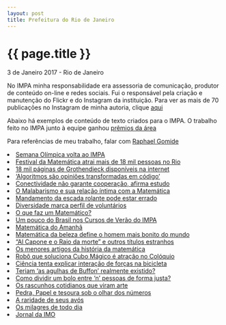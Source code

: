 ```yaml
---
layout: post
title: Prefeitura do Rio de Janeiro
---
```


{{ page.title }}
================

<p class="meta">3 de Janeiro 2017 - Rio de Janeiro</p>

No IMPA minha responsabilidade era assessoria de comunicação, produtor de conteúdo on-line e redes sociais. Fui o responsável pela criação e manutenção do Flickr e do Instagram da instituição. Para ver as mais de 70 publicações no Instagram de minha autoria, clique [aqui](https://www.instagram.com/explore/tags/lc_impa/?hl=pt-br)

Abaixo há exemplos de conteúdo de texto criados para o IMPA. O trabalho feito no IMPA junto à equipe ganhou [prêmios da área](http://corcovadoestrategica.com.br/#quem-somos)

Para referências de meu trabalho, falar com [Raphael Gomide](http://corcovadoestrategica.com.br/equipe/raphael-gomide/) 


<li><a href="https://web.archive.org/web/20180825043152/https%3A%2F%2Fimpa.br%2Fpage-noticias%2Fsemana-olimpica-volta-ao-impa%2F">Semana Olímpica volta ao IMPA</a></li>
<li><a href="https://web.archive.org/web/20180825043158/https%3A%2F%2Fimpa.br%2Fpage-noticias%2Ffestival-da-matematica-atrai-mais-de-16-mil-pessoas-no-rio%2F">Festival da Matemática atrai mais de 18 mil pessoas no Rio</a></li>
<li><a href="https://web.archive.org/web/20180825043405/https%3A%2F%2Fimpa.br%2Fpage-noticias%2F18-mil-paginas-de-grothendieck-disponiveis-na-internet%2F">18 mil páginas de Grothendieck disponíveis na internet</a></li>
<li><a href="https://web.archive.org/web/20180825043451/https%3A%2F%2Fimpa.br%2Fpage-noticias%2Falgoritmos-sao-opinioes-transformadas-em-codigo%2F">‘Algoritmos são opiniões transformadas em código’</a></li>
<li><a href="https://web.archive.org/web/20180825043144/https%3A%2F%2Fimpa.br%2Fpage-noticias%2Fa-matematica-da-cooperacao%2F">Conectividade não garante cooperação, afirma estudo</a></li>
<li><a href="https://web.archive.org/web/20180825043138/https%3A%2F%2Fimpa.br%2Fpage-noticias%2Fa-matematica-do-malabarismo%2F">O Malabarismo e sua relação íntima com a Matemática</a></li>
<li><a href="https://web.archive.org/web/20180825043128/https%3A%2F%2Fimpa.br%2Fpage-noticias%2Fmandamento-da-escada-rolante-pode-estar-errado%2F">Mandamento da escada rolante pode estar errado</a></li>
<li><a href="https://web.archive.org/web/20180825043034/https%3A%2F%2Fimpa.br%2Fpage-noticias%2Fpost-14-de-noticias%2F">Diversidade marca perfil de voluntários</a></li>
<li><a href="https://web.archive.org/web/20180825043009/https%3A%2F%2Fimpa.br%2Fpage-noticias%2Fo_que_faz_matematico%2F">O que faz um Matemático?</a></li>
<li><a href="https://web.archive.org/web/20180825042906/https%3A%2F%2Fimpa.br%2Fpage-noticias%2Fum-pouco-do-brasil-nos-cursos-de-verao-do-impa%2F">Um pouco do Brasil nos Cursos de Verão do IMPA</a></li>
<li><a href="https://web.archive.org/web/20180825042446/https%3A%2F%2Fimpa.br%2Fpage-noticias%2Fmatematica-do-amanha%2F">Matemática do Amanhã</a></li>
<li><a href="https://web.archive.org/web/20180825043520/https%3A%2F%2Fimpa.br%2Fpage-noticias%2Fmatematica-da-beleza-define-o-homem-mais-bonito-do-mundo%2F">Matemática da beleza define o homem mais bonito do mundo</a></li>
<li><a href="https://web.archive.org/web/20180825043550/https%3A%2F%2Fimpa.br%2Fpage-noticias%2Fal-capone-e-o-raio-da-morte-e-outros-artigos-com-nomes-estranhos%2F">“Al Capone e o Raio da morte” e outros títulos estranhos</a></li>
<li><a href="https://web.archive.org/web/20180825043554/https%3A%2F%2Fimpa.br%2Fpage-noticias%2Fos-menores-artigos-da-historia-da-matematica%2F">Os menores artigos da história da matemática</a></li>
<li><a href="https://web.archive.org/web/20180825043559/https%3A%2F%2Fimpa.br%2Fpage-noticias%2Frobo-que-soluciona-o-cubo-magico-chama-atencao-em-coloquio%2F">Robô que soluciona Cubo Mágico é atração no Colóquio</a></li>
<li><a href="https://web.archive.org/web/20180825043611/https%3A%2F%2Fimpa.br%2Fpage-noticias%2Fciencia-ainda-nao-sabe-direito-como-funciona-uma-bicicleta%2F">Ciência tenta explicar interação de forças na bicicleta</a></li>
<li><a href="https://web.archive.org/web/20180825043615/https%3A%2F%2Fimpa.br%2Fpage-noticias%2Fas-agulhas-de-buffon-realmente-existiram%2F">Teriam ‘as agulhas de Buffon’ realmente existido?</a></li>
<li><a href="https://web.archive.org/web/20180825043623/https%3A%2F%2Fimpa.br%2Fpage-noticias%2Fcomo-dividir-um-bolo-de-forma-justa%2F">Como dividir um bolo entre ‘n’ pessoas de forma justa?</a></li>
<li><a href="https://web.archive.org/web/20180825043629/https%3A%2F%2Fimpa.br%2Fpage-noticias%2Frascunhos-artisticos%2F">Os rascunhos cotidianos que viram arte</a></li>
<li><a href="https://web.archive.org/web/20180825043646/https%3A%2F%2Fimpa.br%2Fpage-noticias%2Fcomo-vencer-no-pedra-papel-e-tesoura%2F">Pedra, Papel e tesoura sob o olhar dos números</a></li>
<li><a href="https://web.archive.org/web/20180825043641/https%3A%2F%2Fimpa.br%2Fpage-noticias%2Fa-raridade-de-seus-avos%2F">A raridade de seus avós</a></li>
<li><a href="https://web.archive.org/web/20180825043636/https%3A%2F%2Fimpa.br%2Fpage-noticias%2Fos-milagres-de-todo-dia%2F">Os milagres de todo dia</a></li>
<li><a href="https://www.leocoelho.jor.br/wp-content/uploads/2018/08/IMPA_IMOnews2017-Final.pdf">Jornal da IMO</a></li>





